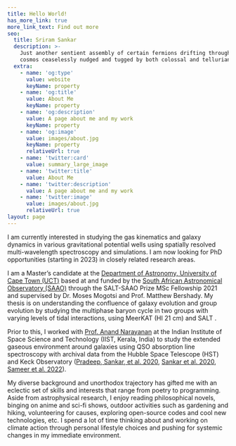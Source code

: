 ```yaml
---
title: Hello World!
has_more_link: true
more_link_text: Find out more
seo:
  title: Sriram Sankar
  description: >-
    Just another sentient assembly of certain fermions drifting through the
    cosmos ceaselessly nudged and tugged by both colossal and tellurian forces. 
  extra:
    - name: 'og:type'
      value: website
      keyName: property
    - name: 'og:title'
      value: About Me
      keyName: property
    - name: 'og:description'
      value: A page about me and my work
      keyName: property
    - name: 'og:image'
      value: images/about.jpg
      keyName: property
      relativeUrl: true
    - name: 'twitter:card'
      value: summary_large_image
    - name: 'twitter:title'
      value: About Me
    - name: 'twitter:description'
      value: A page about me and my work
    - name: 'twitter:image'
      value: images/about.jpg
      relativeUrl: true
layout: page
---
```

I am currently interested in studying the gas kinematics and galaxy dynamics in various gravitational potential wells using spatially resolved multi-wavelength spectroscopy and simulations. I am now looking for PhD opportunities (starting in 2023) in closely related research areas.

I am a Master’s candidate at the [Department of Astronomy, University of Cape Town (UCT)](http://www.ast.uct.ac.za/) based at and funded by the [South African Astronomical Observatory (SAAO)](https://www.saao.ac.za/) through the SALT-SAAO Prize MSc Fellowship 2021 and supervised by Dr. Moses Mogotsi and Prof. Matthew Bershady. My thesis is on understanding the confluence of galaxy evolution and group evolution by studying the multiphase baryon cycle in two groups with varying levels of tidal interactions, using MeerKAT (HI 21 cm) and SALT . 

Prior to this, I worked with [Prof. Anand Narayanan](https://www.iist.ac.in/ess/anand) at the Indian Institute of Space Science and Technology (IIST, Kerala, India) to study the extended gaseous environment around galaxies using QSO absorption line spectroscopy with archival data from the Hubble Space Telescope (HST) and Keck Observatory ([Pradeep, Sankar, et al. 2020](https://ui.adsabs.harvard.edu/abs/2020MNRAS.493..250P/abstract), [Sankar et al. 2020](https://ui.adsabs.harvard.edu/abs/2020MNRAS.498.4864S/abstract), [Sameer et al. 2022](https://ui.adsabs.harvard.edu/abs/2022MNRAS.510.5796S/abstract)).

My diverse background and unorthodox trajectory has gifted me with an eclectic set of skills and interests that range from poetry to programming. Aside from astrophysical research, I enjoy reading philosophical novels, binging on anime and sci-fi shows, outdoor activities such as gardening and hiking, volunteering for causes, exploring open-source codes and cool new technologies, etc. I spend a lot of time thinking about and working on climate action through personal lifestyle choices and pushing for systemic changes in my immediate environment.

<!---
I started with a Stackbit v1 theme but heavily modified it for my purpose (stackbit v2 platform is looking really good, I highly recommend it). Thank You for visiting! Hope you enjoy your stay!
--->